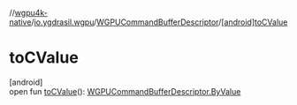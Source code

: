//[wgpu4k-native](../../../index.md)/[io.ygdrasil.wgpu](../index.md)/[WGPUCommandBufferDescriptor](index.md)/[[android]toCValue]([android]to-c-value.md)

# toCValue

[android]\
open fun [toCValue]([android]to-c-value.md)(): [WGPUCommandBufferDescriptor.ByValue](../../io.ygdrasil.wgpu.android/-w-g-p-u-command-buffer-descriptor/-by-value/index.md)